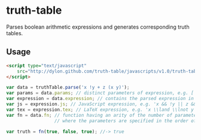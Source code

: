 truth-table
===========

Parses boolean arithmetic expressions and generates corresponding truth tables.

Usage
-----

```html
<script type="text/javascript"
	src="http://dylon.github.com/truth-table/javascripts/v1.0/truth-table.js">
</script>
```

```javascript
var data = truthTable.parse('x !y + z (x y)');
var params = data.params; // distinct parameters of expression, e.g. ['x', 'y', 'z']
var expression = data.expression; // contains the parsed expression in various forms
var js = expression.js; // JavaScript expression, e.g. 'x && !y || z && (x && y)'
var tex = expression.tex; // LaTeX expression, e.g. 'x \\land \\lnot y \\lor z \\land \\left(x \\land y\\right)'
var fn = data.fn; // function having an arity of the number of parameters,
                  // where the parameters are specified in the order of params.

var truth = fn(true, false, true); //-> true
```
